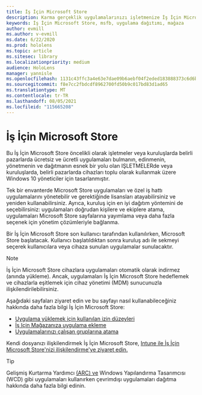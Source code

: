 ```yaml
---
title: İş İçin Microsoft Store
description: Karma gerçeklik uygulamalarınızı işletmenize İş İçin Microsoft Store uygulamalarla nasıl çalışılır?
keywords: İş İçin Microsoft Store, msfb, uygulama dağıtımı, mağaza
author: evmill
ms.author: v-evmill
ms.date: 6/22/2020
ms.prod: hololens
ms.topic: article
ms.sitesec: library
ms.localizationpriority: medium
audience: HoloLens
manager: yannisle
ms.openlocfilehash: 1131c43ffc3a4e63e7dae09b6aebf04f2eded183888373c6d6b75bca8d3b872c
ms.sourcegitcommit: f8e7cc2fbdcdf8962700fd50b9c017bd83d1ad65
ms.translationtype: MT
ms.contentlocale: tr-TR
ms.lasthandoff: 08/05/2021
ms.locfileid: "115665208"
---
```

# <a name="microsoft-store-for-business"></a>İş İçin Microsoft Store

Bu İş İçin Microsoft Store öncelikli olarak işletmeler veya kuruluşlarda belirli pazarlarda ücretsiz ve ücretli uygulamaları bulmanın, edinmenin, yönetmenin ve dağıtmanın esnek bir yolu olan IŞLETMELERde veya kuruluşlarda, belirli pazarlarda cihazları toplu olarak kullanmak üzere Windows 10 yöneticiler için tasarlanmıştır. 

Tek bir envanterde Microsoft Store uygulamaları ve özel iş hattı uygulamalarını yönetebilir ve gerektiğinde lisansları atayabilirsiniz ve yeniden kullanabilirsiniz. Ayrıca, kuruluş için en iyi dağıtım yöntemini de seçebilirsiniz: uygulamaları doğrudan kişilere ve ekiplere atama, uygulamaları Microsoft Store sayfalarına yayımlama veya daha fazla seçenek için yönetim çözümleriyle bağlanma.

Bir İş İçin Microsoft Store son kullanıcı tarafından kullanılırken, Microsoft Store başlatacak. Kullanıcı başlatıldıktan sonra kuruluş adı ile sekmeyi seçerek kullanıcılara veya cihaza sunulan uygulamalar sunulacaktır.

> [!Note] 
> İş İçin Microsoft Store cihazlara uygulamaları otomatik olarak indirmez (anında yükleme). Ancak, uygulamaları İş İçin Microsoft Store hedeflemek ve cihazlarla eşitlemek için cihaz yönetimi (MDM) sunucunuzla ilişkilendirilebilirsiniz.

Aşağıdaki sayfaları ziyaret edin ve bu sayfayı nasıl kullanabileceğiniz hakkında daha fazla bilgi İş İçin Microsoft Store:

* [Uygulama yüklemek için kullanılan izin düzeyleri](/mem/intune/configuration/device-restrictions-windows-holographic#app-store)
* [İş Için Mağazanıza uygulama ekleme](/mem/intune/apps/store-apps-windows)
* [Uygulamalarınızı çalışan gruplarına atama](/mem/intune/apps/windows-store-for-business)

Kendi dosyanızı ilişkilendirmek İş İçin Microsoft Store, [Intune ile İş İçin Microsoft Store'nizi ilişkilendirme'ye ziyaret edin.](/mem/intune/apps/windows-store-for-business#associate-your-microsoft-store-for-business-account-with-intune)

> [!Tip]
> Gelişmiş Kurtarma Yardımcı [(ARC) ve](/microsoft-store/distribute-offline-apps) Windows Yapılandırma Tasarımcısı (WCD) gibi uygulamaları kullanırken çevrimdışı uygulamaları dağıtma hakkında daha fazla bilgi edinin.
